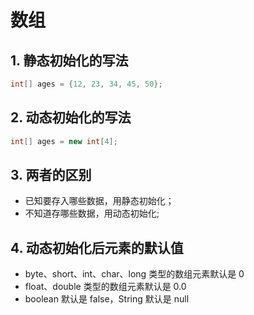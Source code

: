 # 数组

## 1. 静态初始化的写法

```java
int[] ages = {12, 23, 34, 45, 50};
```

## 2. 动态初始化的写法

```java
int[] ages = new int[4];
```

## 3. 两者的区别

- 已知要存入哪些数据，用静态初始化；
- 不知道存哪些数据，用动态初始化; 

## 4. 动态初始化后元素的默认值

- byte、short、int、char、long 类型的数组元素默认是 0
- float、double 类型的数组元素默认是 0.0
- boolean 默认是 false，String 默认是 null
